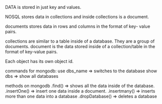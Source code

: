 DATA is stored in just key and values.

NOSQL stores data in collections and inside collections is a document.

documents stores data in rows and columns in the format of key- value pairs.

collections are similar to a table inside of a database. They are a group of documents.
document is the data stored inside of a collection/table in the format of key-value pairs.

Each object has its own object id.

commands for mongodb:
use dbs_name => switches to the database
show dbs => show all databases

methods on mongodb
.find() => shows all the data inside of the database.
.insertOne() => insert one data inside a document.
.insertmany() => inserts more than one data into a database
.dropDatabase() => deletes a database
